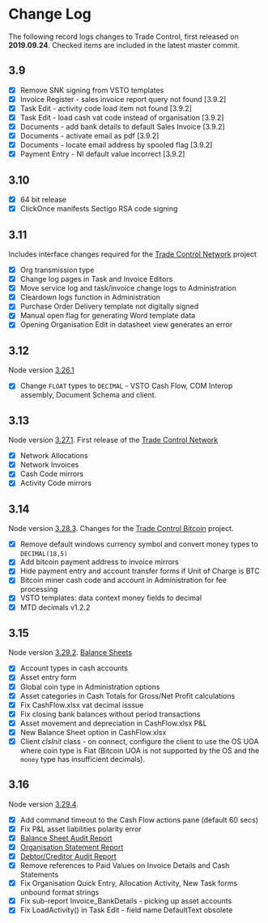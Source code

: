 # Change Log

The following record logs changes to Trade Control, first released on **2019.09.24**. Checked items are included in the latest master commit.

## 3.9

- [x] Remove SNK signing from VSTO templates
- [x] Invoice Register - sales invoice report query not found [3.9.2]
- [x] Task Edit - activity code load item not found [3.9.2]
- [x] Task Edit - load cash vat code instead of organisation [3.9.2]
- [x] Documents - add bank details to default Sales Invoice [3.9.2]
- [x] Documents - activate email as pdf [3.9.2]
- [x] Documents - locate email address by spooled flag [3.9.2]
- [x] Payment Entry - NI default value incorrect [3.9.2] 
 
## 3.10

- [x] 64 bit release 
- [x] ClickOnce manifests Sectigo RSA code signing

## 3.11

Includes interface changes required for the [Trade Control Network](https://github.com/tradecontrol/tc-network) project

- [x] Org transmission type
- [x] Change log pages in Task and Invoice Editors 
- [x] Move service log and task/invoice change logs to Administration
- [x] Cleardown logs function in Administration
- [x] Purchase Order Delivery template not digitally signed
- [x] Manual open flag for generating Word template data
- [x] Opening Organisation Edit in datasheet view generates an error

## 3.12

Node version [3.26.1](https://github.com/tradecontrol/tc-nodecore)

- [x] Change ```FLOAT``` types to ```DECIMAL``` - VSTO Cash Flow, COM Interop assembly, Document Schema and client.

## 3.13

Node version [3.27.1](https://github.com/tradecontrol/tc-nodecore). First release of the [Trade Control Network](https://github.com/tradecontrol/tc-network)

- [x] Network Allocations
- [x] Network Invoices
- [x] Cash Code mirrors
- [x] Activity Code mirrors

## 3.14

Node version [3.28.3](https://github.com/tradecontrol/tc-nodecore). Changes for the [Trade Control Bitcoin](https://github.com/tradecontrol/tc-bitcoin) project.

- [x] Remove default windows currency symbol and convert money types to ```DECIMAL(18,5)```
- [x] Add bitcoin payment address to invoice mirrors
- [x] Hide payment entry and account transfer forms if Unit of Charge is BTC
- [x] Bitcoin miner cash code and account in Administration for fee processing
- [x] VSTO templates: data context money fields to decimal
- [x] MTD decimals v1.2.2

## 3.15

Node version [3.29.2](https://github.com/tradecontrol/tc-nodecore). [Balance Sheets](docs/tc_demo_balance_sheets.md)

- [x] Account types in cash accounts
- [x] Asset entry form
- [x] Global coin type in Administration options
- [x] Asset categories in Cash Totals for Gross/Net Profit calculations
- [x] Fix CashFlow.xlsx vat decimal isssue
- [x] Fix closing bank balances without period transactions
- [x] Asset movement and depreciation in CashFlow.xlsx P&L 
- [x] New Balance Sheet option in CashFlow.xlsx
- [x] Client _clsInit_ class - on connect, configure the client to use the OS UOA where coin type is Fiat (Bitcoin UOA is not supported by the OS and the ```money``` type has insufficient decimals).

## 3.16

Node version [3.29.4](https://github.com/tradecontrol/tc-nodecore). 

- [x] Add command timeout to the Cash Flow actions pane (default 60 secs)
- [x] Fix P&L asset liabilities polarity error
- [x] [Balance Sheet Audit Report](docs/Org_BalanceSheetAudit.pdf) 
- [x] [Organisation Statement Report](docs/Org_Statement.pdf)
- [x] [Debtor/Creditor Audit Report](docs/Org_AssetStatementAudit.pdf)
- [x] Remove references to Paid Values on Invoice Details and Cash Statements
- [x] Fix Organisation Quick Entry, Allocation Activity, New Task forms unbound format strings
- [x] Fix sub-report Invoice_BankDetails - picking up asset accounts
- [x] Fix LoadActivity() in Task Edit - field name DefaultText obsolete